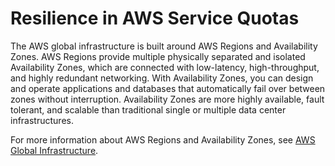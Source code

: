 # Resilience in AWS Service Quotas<a name="disaster-recovery-resiliency"></a>

The AWS global infrastructure is built around AWS Regions and Availability Zones\. AWS Regions provide multiple physically separated and isolated Availability Zones, which are connected with low\-latency, high\-throughput, and highly redundant networking\. With Availability Zones, you can design and operate applications and databases that automatically fail over between zones without interruption\. Availability Zones are more highly available, fault tolerant, and scalable than traditional single or multiple data center infrastructures\. 

For more information about AWS Regions and Availability Zones, see [AWS Global Infrastructure](http://aws.amazon.com/about-aws/global-infrastructure/)\.